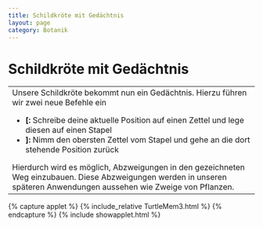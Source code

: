 ```yaml
---
title: Schildkröte mit Gedächtnis
layout: page
category: Botanik
---
```

<div class="content"><h1><a name="Schildkr_195_182te_mit_Ged_195_164chtnis"></a> Schildkröte mit Gedächtnis </h1>
<table><tr><td width="800">
Unsere Schildkröte bekommt nun ein Gedächtnis.
Hierzu führen wir zwei neue Befehle ein
<p></p> <ul>
<li> <strong>[:</strong> Schreibe deine aktuelle Position auf einen Zettel und lege diesen auf einen Stapel
</li> <li> <strong>]:</strong> Nimm den obersten Zettel vom Stapel und gehe an die dort stehende Position zurück
</li></ul>
<p></p>
Hierdurch wird es möglich, Abzweigungen in den gezeichneten Weg einzubauen.
Diese Abzweigungen werden in unseren späteren Anwendungen
aussehen wie Zweige von Pflanzen.
</td></tr></table>
<p></p>
{% capture applet %} {% include_relative TurtleMem3.html %} {% endcapture %}
{% include showapplet.html %}
